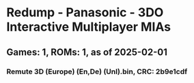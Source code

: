 # Redump - Panasonic - 3DO Interactive Multiplayer MIAs
## Games: 1, ROMs: 1, as of 2025-02-01
### Remute 3D (Europe) (En,De) (Unl).bin, CRC: 2b9e1cdf
